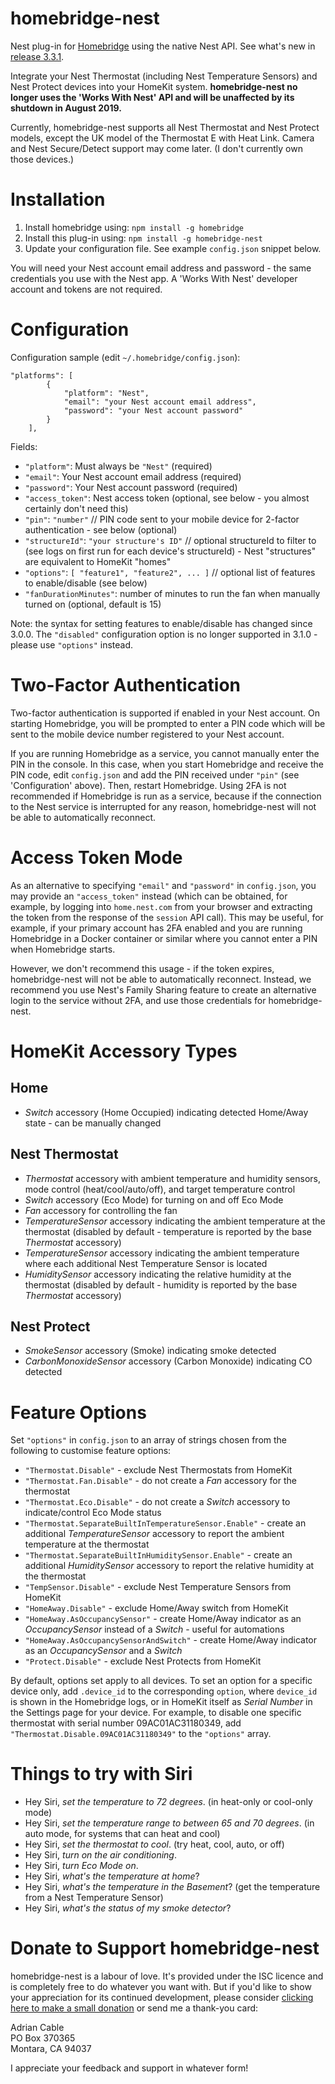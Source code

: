 # homebridge-nest
Nest plug-in for [Homebridge](https://github.com/nfarina/homebridge) using the native Nest API. See what's new in [release 3.3.1](https://github.com/chrisjshull/homebridge-nest/releases/tag/v3.3.1).

Integrate your Nest Thermostat (including Nest Temperature Sensors) and Nest Protect devices into your HomeKit system. **homebridge-nest no longer uses the 'Works With Nest' API and will be unaffected by its shutdown in August 2019.**

Currently, homebridge-nest supports all Nest Thermostat and Nest Protect models, except the UK model of the Thermostat E with Heat Link. Camera and Nest Secure/Detect support may come later. (I don't currently own those devices.)

# Installation

<!-- 2. Clone (or pull) this repository from github into the same path Homebridge lives (usually `/usr/local/lib/node_modules`). Note: the code currently on GitHub is in beta, and is newer than the latest published version of this package on `npm` -->
1. Install homebridge using: `npm install -g homebridge`
2. Install this plug-in using: `npm install -g homebridge-nest`
3. Update your configuration file. See example `config.json` snippet below.

You will need your Nest account email address and password - the same credentials you use with the Nest app. A 'Works With Nest' developer account and tokens are not required.

# Configuration

Configuration sample (edit `~/.homebridge/config.json`):

```
"platforms": [
        {
            "platform": "Nest",
            "email": "your Nest account email address",
            "password": "your Nest account password"
        }
    ],
```

Fields:

* `"platform"`: Must always be `"Nest"` (required)
* `"email"`: Your Nest account email address (required)
* `"password"`: Your Nest account password (required)
* `"access_token"`: Nest access token (optional, see below - you almost certainly don't need this)
* `"pin"`: `"number"` // PIN code sent to your mobile device for 2-factor authentication - see below (optional)
* `"structureId"`: `"your structure's ID"` // optional structureId to filter to (see logs on first run for each device's structureId) - Nest "structures" are equivalent to HomeKit "homes"
* `"options"`: `[ "feature1", "feature2", ... ]` // optional list of features to enable/disable (see below)
* `"fanDurationMinutes"`: number of minutes to run the fan when manually turned on (optional, default is 15)

Note: the syntax for setting features to enable/disable has changed since 3.0.0. The `"disabled"` configuration option is no longer supported in 3.1.0 - please use `"options"` instead.

# Two-Factor Authentication

Two-factor authentication is supported if enabled in your Nest account. On starting Homebridge, you will be prompted to enter a PIN code which will be sent to the mobile device number registered to your Nest account.

If you are running Homebridge as a service, you cannot manually enter the PIN in the console. In this case, when you start Homebridge and receive the PIN code, edit `config.json` and add the PIN received under `"pin"` (see 'Configuration' above). Then, restart Homebridge. Using 2FA is not recommended if Homebridge is run as a service, because if the connection to the Nest service is interrupted for any reason, homebridge-nest will not be able to automatically reconnect.

# Access Token Mode

As an alternative to specifying `"email"` and `"password"` in `config.json`, you may provide an `"access_token"` instead (which can be obtained, for example, by logging into `home.nest.com` from your browser and extracting the token from the response of the `session` API call). This may be useful, for example, if your primary account has 2FA enabled and you are running Homebridge in a Docker container or similar where you cannot enter a PIN when Homebridge starts.

However, we don't recommend this usage - if the token expires, homebridge-nest will not be able to automatically reconnect. Instead, we recommend you use Nest's Family Sharing feature to create an alternative login to the service without 2FA, and use those credentials for homebridge-nest.

# HomeKit Accessory Types

## Home

* *Switch* accessory (Home Occupied) indicating detected Home/Away state - can be manually changed

## Nest Thermostat

* *Thermostat* accessory with ambient temperature and humidity sensors, mode control (heat/cool/auto/off), and target temperature control
* *Switch* accessory (Eco Mode) for turning on and off Eco Mode
* *Fan* accessory for controlling the fan
* *TemperatureSensor* accessory indicating the ambient temperature at the thermostat (disabled by default - temperature is reported by the base *Thermostat* accessory)
* *TemperatureSensor* accessory indicating the ambient temperature where each additional Nest Temperature Sensor is located
* *HumiditySensor* accessory indicating the relative humidity at the thermostat (disabled by default - humidity is reported by the base *Thermostat* accessory)

## Nest Protect

* *SmokeSensor* accessory (Smoke) indicating smoke detected
* *CarbonMonoxideSensor* accessory (Carbon Monoxide) indicating CO detected

# Feature Options

Set `"options"` in `config.json` to an array of strings chosen from the following to customise feature options:

* `"Thermostat.Disable"` - exclude Nest Thermostats from HomeKit
* `"Thermostat.Fan.Disable"` - do not create a *Fan* accessory for the thermostat
* `"Thermostat.Eco.Disable"` - do not create a *Switch* accessory to indicate/control Eco Mode status
* `"Thermostat.SeparateBuiltInTemperatureSensor.Enable"` - create an additional *TemperatureSensor* accessory to report the ambient temperature at the thermostat
* `"Thermostat.SeparateBuiltInHumiditySensor.Enable"` - create an additional *HumiditySensor* accessory to report the relative humidity at the thermostat
* `"TempSensor.Disable"` - exclude Nest Temperature Sensors from HomeKit
* `"HomeAway.Disable"` - exclude Home/Away switch from HomeKit
* `"HomeAway.AsOccupancySensor"` - create Home/Away indicator as an *OccupancySensor* instead of a *Switch* - useful for automations
* `"HomeAway.AsOccupancySensorAndSwitch"` - create Home/Away indicator as an *OccupancySensor* and a *Switch*
* `"Protect.Disable"` - exclude Nest Protects from HomeKit

By default, options set apply to all devices. To set an option for a specific device only, add `.device_id` to the corresponding `option`, where `device_id` is shown in the Homebridge logs, or in HomeKit itself as *Serial Number* in the Settings page for your device. For example, to disable one specific thermostat with serial number 09AC01AC31180349, add `"Thermostat.Disable.09AC01AC31180349"` to the `"options"` array.

# Things to try with Siri

* Hey Siri, *set the temperature to 72 degrees*. (in heat-only or cool-only mode)
* Hey Siri, *set the temperature range to between 65 and 70 degrees*. (in auto mode, for systems that can heat and cool)
* Hey Siri, *set the thermostat to cool*. (try heat, cool, auto, or off)
* Hey Siri, *turn on the air conditioning*.
* Hey Siri, *turn Eco Mode on*.
* Hey Siri, *what's the temperature at home*?
* Hey Siri, *what's the temperature in the Basement*? (get the temperature from a Nest Temperature Sensor)
* Hey Siri, *what's the status of my smoke detector*?

# Donate to Support homebridge-nest

homebridge-nest is a labour of love. It's provided under the ISC licence and is completely free to do whatever you want with. But if you'd like to show your appreciation for its continued development, please consider [clicking here to make a small donation](https://paypal.me/adriancable586) or send me a thank-you card:

Adrian Cable  
PO Box 370365  
Montara, CA 94037  

I appreciate your feedback and support in whatever form!
